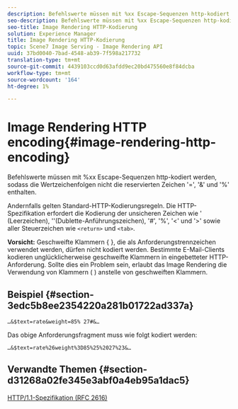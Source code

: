 ```yaml
---
description: Befehlswerte müssen mit %xx Escape-Sequenzen http-kodiert werden, sodass die Wertzeichenfolgen nicht die reservierten Zeichen '=', '&' und '%' enthalten.
seo-description: Befehlswerte müssen mit %xx Escape-Sequenzen http-kodiert werden, sodass die Wertzeichenfolgen nicht die reservierten Zeichen '=', '&' und '%' enthalten.
seo-title: Image Rendering HTTP-Kodierung
solution: Experience Manager
title: Image Rendering HTTP-Kodierung
topic: Scene7 Image Serving - Image Rendering API
uuid: 37bd0040-7bad-4548-ab39-7f598a217732
translation-type: tm+mt
source-git-commit: 4439103ccd0d63afdd9ec20bd475560e8f84dcba
workflow-type: tm+mt
source-wordcount: '164'
ht-degree: 1%

---
```



# Image Rendering HTTP encoding{#image-rendering-http-encoding}

Befehlswerte müssen mit %xx Escape-Sequenzen http-kodiert werden, sodass die Wertzeichenfolgen nicht die reservierten Zeichen &#39;=&#39;, &#39;&amp;&#39; und &#39;%&#39; enthalten.

Andernfalls gelten Standard-HTTP-Kodierungsregeln. Die HTTP-Spezifikation erfordert die Kodierung der unsicheren Zeichen wie &#39; (Leerzeichen), &#39;&#39;(Dublette-Anführungszeichen), &#39;#&#39;, &#39;%&#39;, &#39;&lt;&#39; und &#39;>&#39; sowie aller Steuerzeichen wie `<return>` und `<tab>`.

**Vorsicht:** Geschweifte Klammern { }, die als Anforderungstrennzeichen verwendet werden, dürfen nicht kodiert werden. Bestimmte E-Mail-Clients kodieren unglücklicherweise geschweifte Klammern in eingebetteter HTTP-Anforderung. Sollte dies ein Problem sein, erlaubt das Image Rendering die Verwendung von Klammern ( ) anstelle von geschweiften Klammern.

## Beispiel {#section-3edc5b8ee2354220a281b01722ad337a}

`…&$text=rate&weight=85% 27#&…`

Das obige Anforderungsfragment muss wie folgt kodiert werden:

`…&$text=rate%26weight%3D85%25%2027%23&…`

## Verwandte Themen {#section-d31268a02fe345e3abf0a4eb95a1dac5}

[HTTP/1.1-Spezifikation (RFC 2616)](https://www.w3.org/Protocols/rfc2616/rfc2616.html)
